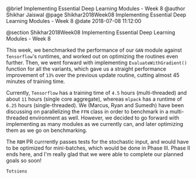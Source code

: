 @brief Implementing Essential Deep Learning Modules - Week 8
@author Shikhar Jaiswal
@page Shikhar2018Week08 Implementing Essential Deep Learning Modules - Week 8
@date 2018-07-08 11:12:00

@section Shikhar2018Week08 Implementing Essential Deep Learning Modules - Week 8

This week, we benchmarked the performance of our `GAN` module against `Tensorflow`'s runtimes, and worked out on optimizing the routines even further. Then, we went forward with implementing `EvaluateWithGradient()` function for all the variants, which gave us a straight performance improvement of `13%` over the previous update routine, cutting almost 45 minutes of training time.

Currently, `Tensorflow` has a training time of `4.5` hours (multi-threaded) and about `11` hours (single core aggregate), whereas `mlpack` has a runtime of `6.25` hours (single-threaded). We (Marcus, Ryan and Sumedh) have been discussing on parallelizing the `FFN` class in order to benchmark in a multi-threaded environment as well. However, we decided to go forward with implementing as many modules as we currently can, and later optimizing them as we go on benchmarking.

The `RBM` PR currrently passes tests for the stochastic input, and would have to be optimized for mini-batches, which would be done in Phase III. Phase II ends here, and I'm really glad that we were able to complete our planned goals so soon!

`Totsiens`

